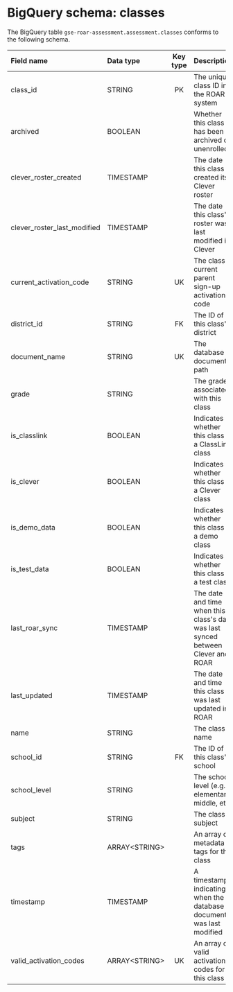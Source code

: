 # BigQuery schema: classes

The BigQuery table `gse-roar-assessment.assessment.classes` conforms to the following schema.

| Field name                  | Data type      | Key type | Description                                                                      |
| :-------------------------- | :------------- | :------: | :------------------------------------------------------------------------------- |
| class_id                    | STRING         |    PK    | The unique class ID in the ROAR system                                           |
| archived                    | BOOLEAN        |          | Whether this class has been archived or unenrolled                               |
| clever_roster_created       | TIMESTAMP      |          | The date this class created its Clever roster                                    |
| clever_roster_last_modified | TIMESTAMP      |          | The date this class's roster was last modified in Clever                         |
| current_activation_code     | STRING         |    UK    | The class's current parent sign-up activation code                               |
| district_id                 | STRING         |    FK    | The ID of this class's district                                                  |
| document_name               | STRING         |    UK    | The database document path                                                       |
| grade                       | STRING         |          | The grade associated with this class                                             |
| is_classlink                | BOOLEAN        |          | Indicates whether this class is a ClassLink class                                |
| is_clever                   | BOOLEAN        |          | Indicates whether this class is a Clever class                                   |
| is_demo_data                | BOOLEAN        |          | Indicates whether this class is a demo class                                     |
| is_test_data                | BOOLEAN        |          | Indicates whether this class is a test class                                     |
| last_roar_sync              | TIMESTAMP      |          | The date and time when this class's data was last synced between Clever and ROAR |
| last_updated                | TIMESTAMP      |          | The date and time this class was last updated in ROAR                            |
| name                        | STRING         |          | The class name                                                                   |
| school_id                   | STRING         |    FK    | The ID of this class's school                                                    |
| school_level                | STRING         |          | The school level (e.g., elementary, middle, etc)                                 |
| subject                     | STRING         |          | The class subject                                                                |
| tags                        | ARRAY\<STRING> |          | An array of metadata tags for this class                                         |
| timestamp                   | TIMESTAMP      |          | A timestamp indicating when the database document was last modified              |
| valid_activation_codes      | ARRAY\<STRING> |    UK    | An array of valid activation codes for this class                                |
